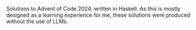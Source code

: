 Solutions to Advent of Code 2024, written in Haskell. As this is mostly designed as a learning experience for me, these solutions were produced without the use of LLMs.

